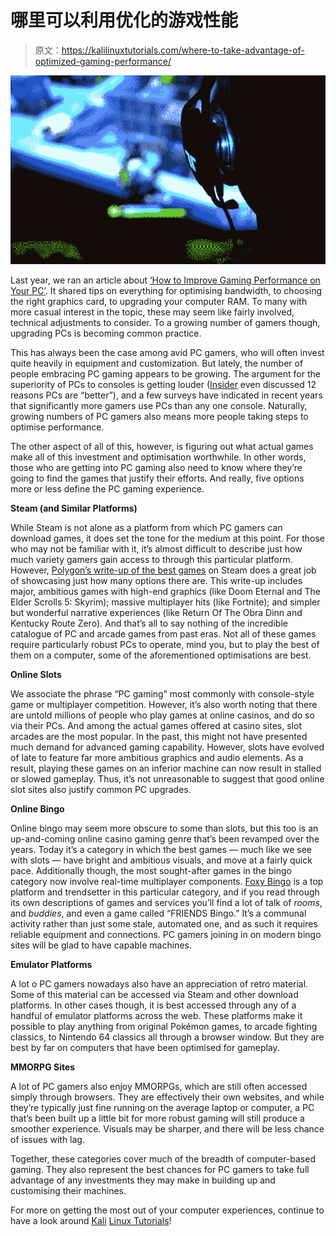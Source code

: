 # 哪里可以利用优化的游戏性能

> 原文：<https://kalilinuxtutorials.com/where-to-take-advantage-of-optimized-gaming-performance/>

[![Where To Take Advantage Of Optimized Gaming Performance](img/873883185fcf30e68695a315490883cc.png "Where To Take Advantage Of Optimized Gaming Performance")](https://1.bp.blogspot.com/-J453Vyt7QJU/YG5z7JJrBYI/AAAAAAAAMac/9MfVIin28W8gp2q0HKXL9wvoQBUB4-tjQCLcBGAsYHQ/s16000/GGMA.PNG)

Last year, we ran an article about [‘How to Improve Gaming Performance on Your PC’](https://kalilinuxtutorials.com/how-to-improve-gaming-performance-on-your-pc/). It shared tips on everything for optimising bandwidth, to choosing the right graphics card, to upgrading your computer RAM. To many with more casual interest in the topic, these may seem like fairly involved, technical adjustments to consider. To a growing number of gamers though, upgrading PCs is becoming common practice.

This has always been the case among avid PC gamers, who will often invest quite heavily in equipment and customization. But lately, the number of people embracing PC gaming appears to be growing. The argument for the superiority of PCs to consoles is getting louder ([Insider](https://www.businessinsider.com/reasons-why-gaming-on-pc-still-better-than-game-consoles-2017-7) even discussed 12 reasons PCs are “better”), and a few surveys have indicated in recent years that significantly more gamers use PCs than any one console. Naturally, growing numbers of PC gamers also means more people taking steps to optimise performance.

The other aspect of all of this, however, is figuring out what actual games make all of this investment and optimisation worthwhile. In other words, those who are getting into PC gaming also need to know where they’re going to find the games that justify their efforts. And really, five options more or less define the PC gaming experience.

**Steam (and Similar Platforms)**

While Steam is not alone as a platform from which PC gamers can download games, it does set the tone for the medium at this point. For those who may not be familiar with it, it’s almost difficult to describe just how much variety gamers gain access to through this particular platform. However, [Polygon’s write-up of the best games](https://www.polygon.com/reviews/2018/9/28/17886950/best-pc-games-windows-mac-steam) on Steam does a great job of showcasing just how many options there are. This write-up includes major, ambitious games with high-end graphics (like Doom Eternal and The Elder Scrolls 5: Skyrim); massive multiplayer hits (like Fortnite); and simpler but wonderful narrative experiences (like Return Of The Obra Dinn and Kentucky Route Zero). And that’s all to say nothing of the incredible catalogue of PC and arcade games from past eras. Not all of these games require particularly robust PCs to operate, mind you, but to play the best of them on a computer, some of the aforementioned optimisations are best.

**Online Slots**

We associate the phrase “PC gaming” most commonly with console-style game or multiplayer competition. However, it’s also worth noting that there are untold millions of people who play games at online casinos, and do so via their PCs. And among the actual games offered at casino sites, slot arcades are the most popular. In the past, this might not have presented much demand for advanced gaming capability. However, slots have evolved of late to feature far more ambitious graphics and audio elements. As a result, playing these games on an inferior machine can now result in stalled or slowed gameplay. Thus, it’s not unreasonable to suggest that good online slot sites also justify common PC upgrades.

**Online Bingo**

Online bingo may seem more obscure to some than slots, but this too is an up-and-coming online casino gaming genre that’s been revamped over the years. Today it’s a category in which the best games — much like we see with slots — have bright and ambitious visuals, and move at a fairly quick pace. Additionally though, the most sought-after games in the bingo category now involve real-time multiplayer components. [Foxy Bingo](https://www.foxybingo.com/) is a top platform and trendsetter in this particular category, and if you read through its own descriptions of games and services you’ll find a lot of talk of *rooms*, and *buddies*, and even a game called “FRIENDS Bingo.” It’s a communal activity rather than just some stale, automated one, and as such it requires reliable equipment and connections. PC gamers joining in on modern bingo sites will be glad to have capable machines.

**Emulator Platforms**

A lot o PC gamers nowadays also have an appreciation of retro material. Some of this material can be accessed via Steam and other download platforms. In other cases though, it is best accessed through any of a handful of emulator platforms across the web. These platforms make it possible to play anything from original Pokémon games, to arcade fighting classics, to Nintendo 64 classics all through a browser window. But they are best by far on computers that have been optimised for gameplay.

**MMORPG Sites**

A lot of PC gamers also enjoy MMORPGs, which are still often accessed simply through browsers. They are effectively their own websites, and while they’re typically just fine running on the average laptop or computer, a PC that’s been built up a little bit for more robust gaming will still produce a smoother experience. Visuals may be sharper, and there will be less chance of issues with lag.

Together, these categories cover much of the breadth of computer-based gaming. They also represent the best chances for PC gamers to take full advantage of any investments they may make in building up and customising their machines.

For more on getting the most out of your computer experiences, continue to have a look around [Kali](https://kalilinuxtutorials.com/) [](https://kalilinuxtutorials.com/) [Linux Tutorials](https://kalilinuxtutorials.com/)!